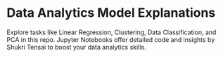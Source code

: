 # Data Analytics Model Explanations
Explore tasks like Linear Regression, Clustering, Data Classification, and PCA in this repo. Jupyter Notebooks offer detailed code and insights by Shukri Tensai to boost your data analytics skills.
